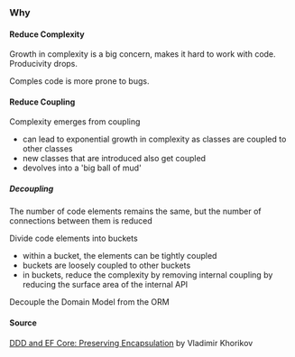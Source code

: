 ﻿### Why

#### Reduce Complexity

Growth in complexity is a big concern, makes it hard to work with code.  Producivity drops.

Comples code is more prone to bugs.

#### Reduce Coupling

Complexity emerges from coupling
 - can lead to exponential growth in complexity as classes are coupled to other classes
 - new classes that are introduced also get coupled
 - devolves into a 'big ball of mud'

##### Decoupling
The number of code elements remains the same, but the number of connections between them is reduced

Divide code elements into buckets
- within a bucket, the elements can be tightly coupled
- buckets are loosely coupled to other buckets
- in buckets, reduce the complexity by removing internal coupling by reducing the surface area of the internal API

Decouple the Domain Model from the ORM

#### Source

[DDD and EF Core: Preserving Encapsulation](https://app.pluralsight.com/library/courses/ddd-ef-core-preserving-encapsulation/table-of-contents) by Vladimir Khorikov
